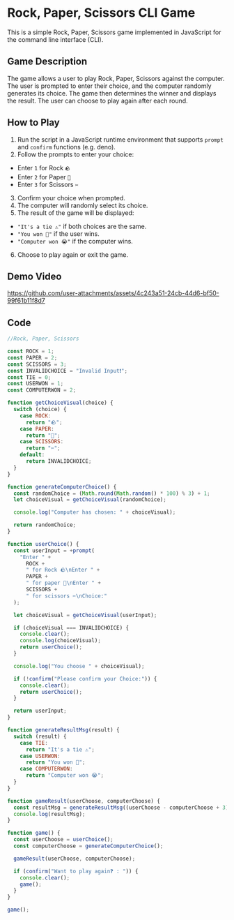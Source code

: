 # Rock, Paper, Scissors CLI Game

This is a simple Rock, Paper, Scissors game implemented in JavaScript for the command line interface (CLI).

## Game Description

The game allows a user to play Rock, Paper, Scissors against the computer. The user is prompted to enter their choice, and the computer randomly generates its choice. The game then determines the winner and displays the result. The user can choose to play again after each round.

## How to Play

1. Run the script in a JavaScript runtime environment that supports `prompt` and `confirm` functions (e.g. deno).
2. Follow the prompts to enter your choice:
  - Enter `1` for Rock `🪨`
  - Enter `2` for Paper `📰`
  - Enter `3` for Scissors `✂️`
3. Confirm your choice when prompted.
4. The computer will randomly select its choice.
5. The result of the game will be displayed:
  - `"It's a tie ⚠️"` if both choices are the same.
  - `"You won 🥳"` if the user wins.
  - `"Computer won 😭"` if the computer wins.
6. Choose to play again or exit the game.

## Demo Video

https://github.com/user-attachments/assets/4c243a51-24cb-44d6-bf50-99f61b11f8d7

## Code

```javascript
//Rock, Paper, Scissors

const ROCK = 1;
const PAPER = 2;
const SCISSORS = 3;
const INVALIDCHOICE = "Invalid Input❗";
const TIE = 0;
const USERWON = 1;
const COMPUTERWON = 2;

function getChoiceVisual(choice) {
  switch (choice) {
    case ROCK:
      return "🪨";
    case PAPER:
      return "📰";
    case SCISSORS:
      return "✂️";
    default:
      return INVALIDCHOICE;
  }
}

function generateComputerChoice() {
  const randomChoice = (Math.round(Math.random() * 100) % 3) + 1;
  let choiceVisual = getChoiceVisual(randomChoice);

  console.log("Computer has chosen: " + choiceVisual);

  return randomChoice;
}

function userChoice() {
  const userInput = +prompt(
    "Enter " +
      ROCK +
      " for Rock 🪨\nEnter " +
      PAPER +
      " for paper 📰\nEnter " +
      SCISSORS +
      " for scissors ✂️\nChoice:"
  );

  let choiceVisual = getChoiceVisual(userInput);

  if (choiceVisual === INVALIDCHOICE) {
    console.clear();
    console.log(choiceVisual);
    return userChoice();
  }

  console.log("You choose " + choiceVisual);

  if (!confirm("Please confirm your Choice:")) {
    console.clear();
    return userChoice();
  }

  return userInput;
}

function generateResultMsg(result) {
  switch (result) {
    case TIE:
      return "It's a tie ⚠️";
    case USERWON:
      return "You won 🥳";
    case COMPUTERWON:
      return "Computer won 😭";
  }
}

function gameResult(userChoose, computerChoose) {
  const resultMsg = generateResultMsg((userChoose - computerChoose + 3) % 3);
  console.log(resultMsg);
}

function game() {
  const userChoose = userChoice();
  const computerChoose = generateComputerChoice();

  gameResult(userChoose, computerChoose);

  if (confirm("Want to play again❓ : ")) {
    console.clear();
    game();
  }
}

game();
```
